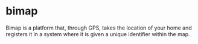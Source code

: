 # bimap
Bimap is a platform that, through GPS, takes the location of your home and registers it in a system where it is given a unique identifier within the map.
